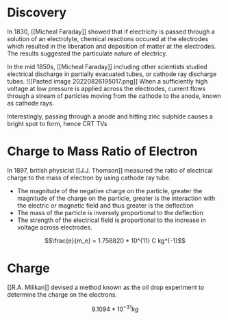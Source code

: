 # Discovery

In 1830, [[Micheal Faraday]] showed that if electricity is passed through a solution of an electrolyte, chemical reactions occured at the electrodes which resulted in the liberation and deposition of matter at the electrodes. The results suggested the particulate nature of electricy. 

In the mid 1850s, [[Micheal Faraday]] including other scientists studied electrical discharge in partially evacuated tubes, or cathode ray discharge tubes. 
![[Pasted image 20220826195017.png]]
When a sufficiently high voltage at low pressure is applied across the electrodes, current flows through a stream of particles moving from the cathode to the anode, known as cathode rays. 

Interestingly, passing through a anode and hitting zinc sulphide causes a bright spot to form, hence CRT TVs

# Charge to Mass Ratio of Electron
In 1897, british physicist [[J.J. Thomson]] measured the ratio of electrical charge to the mass of electron by using cathode ray tube. 

* The magnitude of the negative charge on the particle, greater the magnitude of the charge on the particle, greater is the interaction with the electric or magnetic field and thus greater is the deflection
* The mass of the particle is inversely proportional to the deflection
* The strength of the electrical field is proportional to the increase in voltage across electrodes.

$$\frac{e}{m_e} = 1.758820 * 10^{11} C kg^{-1}$$

# Charge
[[R.A. Milikan]] devised a method known as the oil drop experiment to determine the charge on the electrons.

$$9.1094 * 10^{-31}kg$$